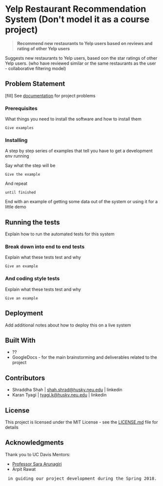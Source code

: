 # Yelp Restaurant Recommendation System  (Don't model it as a course project)

> __Recommend new restaurants to Yelp users based on reviews and rating of other Yelp users__

Suggests new restaurants to Yelp users, based oon the star ratings of other Yelp users.
(who have reviewed similar or the same restaurants as the user - collaborative filtering model)

## Problem Statement

[fill] See [documentation](https://docs.google.com/document/.....) for project problems

### Prerequisites

What things you need to install the software and how to install them

```
Give examples
```

### Installing

A step by step series of examples that tell you have to get a development env running

Say what the step will be

```
Give the example
```

And repeat

```
until finished
```

End with an example of getting some data out of the system or using it for a little demo

## Running the tests

Explain how to run the automated tests for this system

### Break down into end to end tests

Explain what these tests test and why

```
Give an example
```

### And coding style tests

Explain what these tests test and why

```
Give an example
```

## Deployment

Add additional notes about how to deploy this on a live system

## Built With

-	??
-	GoogleDocs - for the main brainstorming and deliverables related to the project


## Contributors

- Shraddha Shah |  shah.shrad@husky.neu.edu    |  linkedin
-	Karan Tyagi   |  tyagi.k@husky.neu.edu       |  linkedin

## License

This project is licensed under the MIT License - see the [LICENSE.md](LICENSE.md) file for details

## Acknowledgments

Thank you to UC Davis Mentors:

* [Professor Sara Arunagiri](https://www.ccis.northeastern.edu/people/sara-arunagiri/) 
* Arpit Rawat 
<pre> in guiding our project development during the Spring 2018.
